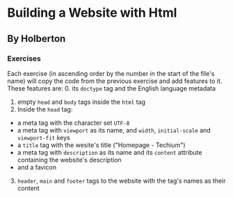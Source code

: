 # Building a Website with Html
## By Holberton
### Exercises
Each exercise (in ascending order by the number in the start of the file's name) will copy the code from the previous exercise and add features to it. These features are:
0. its ```doctype``` tag and the English language metadata
1. empty ```head``` and ```body``` tags inside the ```html``` tag
2. Inside the ```head``` tag:
- a meta tag with the character set ```UTF-8```
- a meta tag with ```viewport``` as its name, and ```width```, ```initial-scale``` and ```viewport-fit``` keys
- a ```title``` tag with the wesite's title ("Homepage - Techium")
- a meta tag with ```description``` as its name and its ```content``` attribute containing the website's description
- and a favicon
3. ```header```, ```main``` and ```footer``` tags to the website with the tag's names as their content
